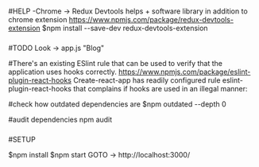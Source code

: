 ###
#HELP
-Chrome -> Redux Devtools helps
    + software library in addition to chrome extension
    https://www.npmjs.com/package/redux-devtools-extension
    $npm install --save-dev redux-devtools-extension


###
#TODO
Look -> app.js "Blog"

#There's an existing ESlint rule that can be used to verify that the application uses hooks correctly.
https://www.npmjs.com/package/eslint-plugin-react-hooks
Create-react-app has readily configured rule eslint-plugin-react-hooks that complains if hooks are used in an illegal manner:

#check how outdated dependencies are
$npm outdated --depth 0

#audit dependencies
npm audit




###
#SETUP

$npm install
$npm start
GOTO -> http://localhost:3000/